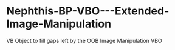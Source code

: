 # Nephthis-BP-VBO---Extended-Image-Manipulation
VB Object to fill gaps left by the OOB Image Manipulation VBO
